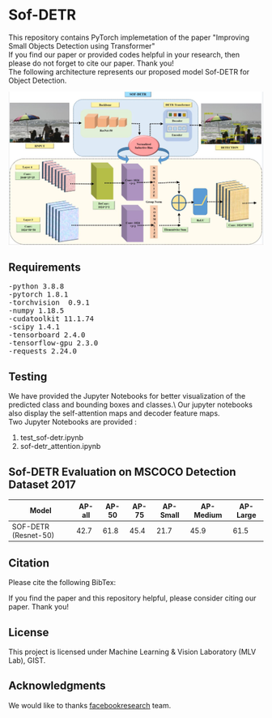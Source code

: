 # Sof-DETR
This repository contains PyTorch implemetation of the paper "Improving Small Objects Detection using Transformer" \
If you find our paper or provided codes helpful in your research, then please do not forget to cite our paper. Thank you! \
The following architecture represents our proposed model Sof-DETR for Object Detection. 

![alt text](https://github.com/shikha-gist/Sof-DETR/blob/main/model/sof-detr-model.JPG)

## Requirements
<pre>
-python 3.8.8  
-pytorch 1.8.1
-torchvision  0.9.1
-numpy 1.18.5
-cudatoolkit 11.1.74
-scipy 1.4.1
-tensorboard 2.4.0
-tensorflow-gpu 2.3.0
-requests 2.24.0
</pre>

## Testing
We have provided the Jupyter Notebooks for better visualization of the predicted class and bounding boxes and classes.\ 
Our jupyter notebooks also display the self-attention maps and decoder feature maps.\
Two Jupyter Notebooks are provided :
1. test_sof-detr.ipynb
2. sof-detr_attention.ipynb




## Sof-DETR Evaluation on MSCOCO Detection Dataset 2017
Model |AP-all | AP-50| AP-75 | AP-Small | AP-Medium | AP-Large 
--- | --- | --- | --- |--- |--- |--- 
SOF-DETR (Resnet-50) | 42.7 | 61.8 | 45.4 | 21.7 | 45.9 | 61.5



## Citation
Please cite the following BibTex: 

If you find the paper and this repository helpful, please consider citing our paper. Thank you!


## License
This project is licensed under Machine Learning & Vision Laboratory (MLV Lab), GIST. 


## Acknowledgments
We would like to thanks [facebookresearch](https://github.com/facebookresearch/detr) team.

